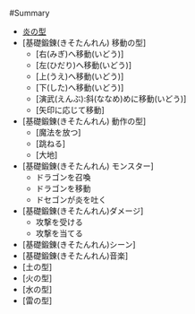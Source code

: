 #Summary

* [炎の型](README.md)
* [基礎鍛錬(きそたんれん) 移動の型]
  * [右(みぎ)へ移動(いどう)]
  * [左(ひだり)へ移動(いどう)]
  * [上(うえ)へ移動(いどう)]
  * [下(した)へ移動(いどう)]
  * [演武(えんぶ):斜(ななめ)めに移動(いどう)]
  * [矢印に応じて移動]
* [基礎鍛錬(きそたんれん) 動作の型]
  * [魔法を放つ]
  * [跳ねる]
  * [大地]
* [基礎鍛錬(きそたんれん) モンスター]
  * ドラゴンを召喚
  * ドラゴンを移動
  * ドセゴンが炎を吐く
* [基礎鍛錬(きそたんれん)ダメージ]
  * 攻撃を受ける
  * 攻撃を当てる
* [基礎鍛錬(きそたんれん)シーン]
* [基礎鍛錬(きそたんれん)音楽]
* [土の型]
* [火の型]
* [水の型]
* [雷の型]



